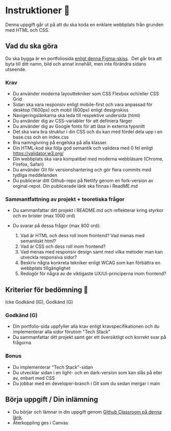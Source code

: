 # Instruktioner 🔖

Denna uppgift går ut på att du ska koda en enklare webbplats från grunden med HTML och CSS.

## Vad du ska göra

Du ska bygga är en portfoliosida [enligt denna Figma-skiss](https://www.figma.com/design/ikRGSB3qPVQzgyeMCrCM4S/Developer-Portfolio-Design?node-id=0-1&t=Lg4ZrUNCP7NbTxk4-1).  Det går bra att byta till ditt namn, bild och annat innehåll, men inte förändra sidans utseende.  

### Krav
* Du använder moderna layouttekniker som CSS Flexbox och/eller CSS Grid
* Sidan ska vara responsiv enligt mobile-first och vara anpassad för desktop (1600px) och mobil (600px) enligt designskiss
* Navigeringslänkarna ska leda till respektive undersida (html)
* Du använder dig av CSS-variabler för att definiera färger 
* Du använder dig av Google fonts för att läsa in externa typsnitt
* Det ska vara bra struktur i din CSS och du kan med fördel dela upp i en base.css och en index.css
* Bra namngivning på engelska på alla klasser.
* Din HTML-kod ska följa god semantik och validera med 0 fel enligt https://validator.w3.org/
* Din webbplats ska vara kompatibel med moderna webbläsare (Chrome, Firefox, Safari)
* Du använder Git för versionshantering och gör flera commits med tydliga meddelanden
* Du publicerar ditt Github-repo på Netlify genom en fork-version av orginal-repot. Din publicerade länk ska finnas i ReadME.md 

### Sammantfattning av projekt + teoretiska frågor

* Du sammanfattar ditt projekt i README.md och reflekterar kring styrkor och ev brister (max 1000 ord)
* Du svarar på dessa frågor (max 800 ord):

	1. Vad är HTML och dess roll inom frontend? Vad menas med semantiskt html?
	2. Vad är CSS och dess roll inom frontend? 
	3. Vad menas med responsiv design samt med vilka metoder man kan utveckla responsiva sidor?
  4. Beskriv några konkreta tekniker enligt WCAG som kan förbättra en webbplats tillgänglighet
  5. Redogör för några av de viktigaste UX/UI-principerna inom frontend?


## Kriterier för bedömning 🏅


Icke Godkänd (IG), Godkänd (G)

### Godkänd (G)

* Din portfolio-sida uppfyller alla krav enligt kravspecifikationen och du implementerar alla sidor förutom "Tech Stack"
* Du sammanfattar ditt projekt samt ger ett översiktligt och korrekt svar på frågorna


### Bonus

* Du implementerar "Tech Stack"-sidan
* Du utvecklar sidan i en light- och en dark-version som kan slås på eller av, enbart med CSS
* Du  jobbar med en developer-branch i Git som du sedan mergar i main


## Börja uppgift / Din inlämning 

* Du börjar och lämnar in din uppgift genom [Github Classroom på denna länk](https://classroom.github.com/assignment-invitations/e2ceddcee3f1a22286a2431af0fe8555).
* Återkoppling ges i Canvas




 
